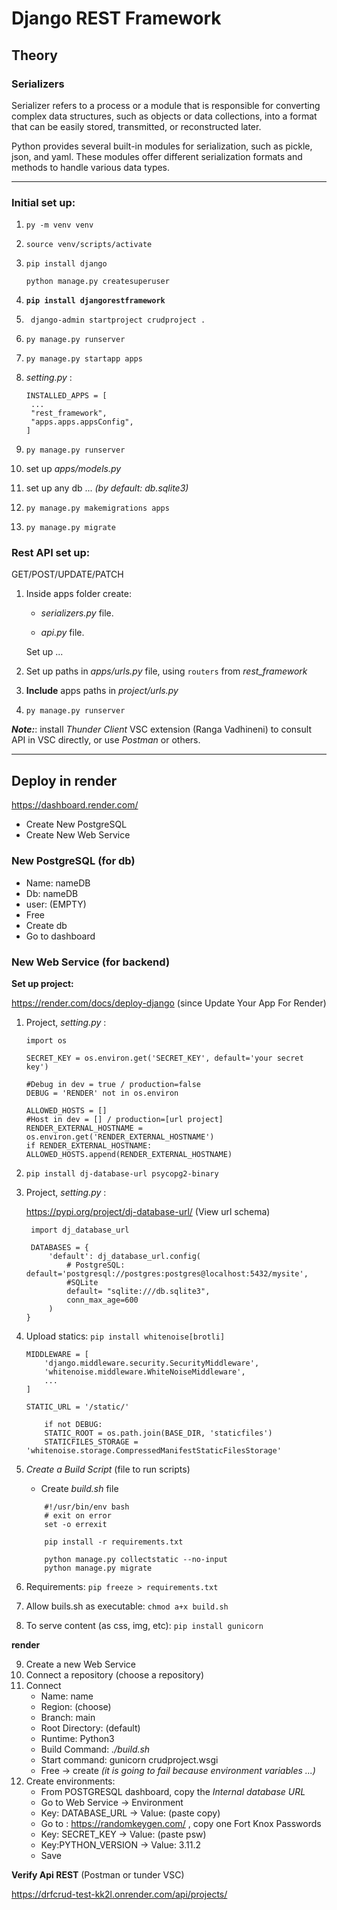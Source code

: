 # Django REST Framework

## Theory

### **Serializers**

Serializer refers to a process or a module that is responsible for converting complex data structures, such as objects or data collections, into a format that can be easily stored, transmitted, or reconstructed later.

Python provides several built-in modules for serialization, such as pickle, json, and yaml. These modules offer different serialization formats and methods to handle various data types.

---

### Initial set up:

1. `py -m venv venv`
2. `source venv/scripts/activate`
3. `pip install django`

   `python manage.py createsuperuser`

4. **`pip install djangorestframework`**
5. ` django-admin startproject crudproject .`
6. `py manage.py runserver`
7. `py manage.py startapp apps`
8. _setting.py_ :

   ```
   INSTALLED_APPS = [
    ...
    "rest_framework",
    "apps.apps.appsConfig",
   ]
   ```

9. `py manage.py runserver`
10. set up _apps/models.py_
11. set up any db ... _(by default: db.sqlite3)_
12. `py manage.py makemigrations apps`
13. `py manage.py migrate`

### **Rest API set up:**

GET/POST/UPDATE/PATCH

1. Inside apps folder create:

   - _serializers.py_ file.

   - _api.py_ file.

   Set up ...

2. Set up paths in _apps/urls.py_ file, using `routers` from _rest_framework_
3. **Include** apps paths in _project/urls.py_
4. `py manage.py runserver`

_**Note:**_: install _Thunder Client_ VSC extension (Ranga Vadhineni) to consult API in VSC directly, or use _Postman_ or others.

---

## Deploy in render

https://dashboard.render.com/

- Create New PostgreSQL
- Create New Web Service

### New PostgreSQL (for db)

- Name: nameDB
- Db: nameDB
- user: (EMPTY)
- Free
- Create db
- Go to dashboard

### New Web Service (for backend)

**Set up project:**

https://render.com/docs/deploy-django (since Update Your App For Render)

1.  Project, _setting.py_ :

    ```
    import os

    SECRET_KEY = os.environ.get('SECRET_KEY', default='your secret key')

    #Debug in dev = true / production=false
    DEBUG = 'RENDER' not in os.environ

    ALLOWED_HOSTS = []
    #Host in dev = [] / production=[url project]
    RENDER_EXTERNAL_HOSTNAME = os.environ.get('RENDER_EXTERNAL_HOSTNAME')
    if RENDER_EXTERNAL_HOSTNAME: ALLOWED_HOSTS.append(RENDER_EXTERNAL_HOSTNAME)

    ```

2.  `pip install dj-database-url psycopg2-binary`

3.  Project, _setting.py_ :

    https://pypi.org/project/dj-database-url/ (View url schema)

    ```
     import dj_database_url

     DATABASES = {
         'default': dj_database_url.config(
             # PostgreSQL: default='postgresql://postgres:postgres@localhost:5432/mysite',
             #SQLite
             default= "sqlite:///db.sqlite3",
             conn_max_age=600
         )
    }
    ```

4.  Upload statics: `pip install whitenoise[brotli]`

    ```
    MIDDLEWARE = [
        'django.middleware.security.SecurityMiddleware',
        'whitenoise.middleware.WhiteNoiseMiddleware',
        ...
    ]
    ```

    ```
    STATIC_URL = '/static/'

        if not DEBUG:
        STATIC_ROOT = os.path.join(BASE_DIR, 'staticfiles')
        STATICFILES_STORAGE = 'whitenoise.storage.CompressedManifestStaticFilesStorage'
    ```

5.  _Create a Build Script_ (file to run scripts)

    - Create _build.sh_ file

    ```
        #!/usr/bin/env bash
        # exit on error
        set -o errexit

        pip install -r requirements.txt

        python manage.py collectstatic --no-input
        python manage.py migrate
    ```

6.  Requirements: `pip freeze > requirements.txt`
7.  Allow buils.sh as executable: `chmod a+x build.sh`
8.  To serve content (as css, img, etc): `pip install gunicorn`

**render**

9. Create a new Web Service
10. Connect a repository (choose a repository)
11. Connect
    - Name: name
    - Region: (choose)
    - Branch: main
    - Root Directory: (default)
    - Runtime: Python3
    - Build Command: _./build.sh_
    - Start command: gunicorn crudproject.wsgi
    - Free -> create _(it is going to fail because environment variables ...)_
12. Create environments:
    - From POSTGRESQL dashboard, copy the _Internal database URL_
    - Go to Web Service -> Environment
    - Key: DATABASE_URL -> Value: (paste copy)
    - Go to : https://randomkeygen.com/ , copy one Fort Knox Passwords
    - Key: SECRET_KEY -> Value: (paste psw)
    - Key:PYTHON_VERSION -> Value: 3.11.2
    - Save

**Verify Api REST** (Postman or tunder VSC)

https://drfcrud-test-kk2l.onrender.com/api/projects/

